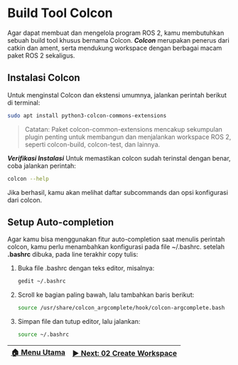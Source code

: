 # Build Tool Colcon

Agar dapat membuat dan mengelola program ROS 2, kamu membutuhkan sebuah build tool khusus bernama Colcon. ***Colcon*** merupakan penerus dari catkin dan ament, serta mendukung workspace dengan berbagai macam paket ROS 2 sekaligus.

## Instalasi Colcon
Untuk menginstal Colcon dan ekstensi umumnya, jalankan perintah berikut di terminal:
```bash
sudo apt install python3-colcon-commons-extensions
```
> Catatan: Paket colcon-common-extensions mencakup sekumpulan plugin penting untuk membangun dan menjalankan workspace ROS 2, seperti colcon-build, colcon-test, dan lainnya.

***Verifikasi Instalasi***
Untuk memastikan colcon sudah terinstal dengan benar, coba jalankan perintah:
```bash
colcon --help
```
Jika berhasil, kamu akan melihat daftar subcommands dan opsi konfigurasi dari colcon.

## Setup Auto-completion
Agar kamu bisa menggunakan fitur auto-completion saat menulis perintah colcon, kamu perlu menambahkan konfigurasi pada file ~/.bashrc.
setelah **.bashrc** dibuka, pada line terakhir copy tulis:

1. Buka file .bashrc dengan teks editor, misalnya:
    ```bash
    gedit ~/.bashrc
    ```
2. Scroll ke bagian paling bawah, lalu tambahkan baris berikut:
    ```bash
    source /usr/share/colcon_argcomplete/hook/colcon-argcomplete.bash
    ```
3. Simpan file dan tutup editor, lalu jalankan:
    ```bash
    source ~/.bashrc
    ```

| [🏠 Menu Utama](/) | [▶️ Next: 02 Create Workspace](../02_create_workspace/) |
| ----------------- | ------------------------------------------------------ |